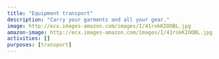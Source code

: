 ```yaml
---
title: "Equipment transport"
description: "Carry your garments and all your gear."
image: http://ecx.images-amazon.com/images/I/41rokKIOOBL.jpg
amazon-image: http://ecx.images-amazon.com/images/I/41rokKIOOBL.jpg
activities: []
purposes: [transport]
---
```

